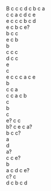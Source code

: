 B            c
c            c
d            c 
b            c 
a              
c            c 
a            c 
d            c 
e              
e            c 
c            c 
b            c 
d              
e            c
b            c 
e?             
b            c
c            
e            c
b             
b             
c            c
c             
d            c
c             
e             
c             
e            c
c            c
a            c
e             
b             
c            c
a             
c            c
a            c
b             
c             
b             
c             
e?           c 
c             
b?           c 
e            c
a?             
b            c
c?           
a             
d             
a?             
c            c 
e?            
b             
a            c 
d            c
e?            
c?           c  
d            c
b            c
d             
